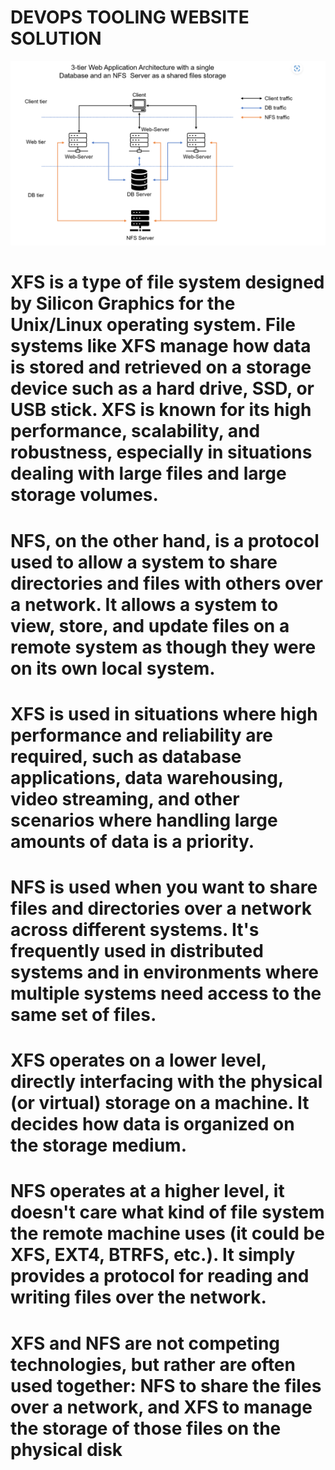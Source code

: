 # DEVOPS TOOLING WEBSITE SOLUTION

![Architecture](./Images/Architecture.png)

# XFS is a type of file system designed by Silicon Graphics for the Unix/Linux operating system. File systems like XFS manage how data is stored and retrieved on a storage device such as a hard drive, SSD, or USB stick. XFS is known for its high performance, scalability, and robustness, especially in situations dealing with large files and large storage volumes.

# NFS, on the other hand, is a protocol used to allow a system to share directories and files with others over a network. It allows a system to view, store, and update files on a remote system as though they were on its own local system.

# XFS is used in situations where high performance and reliability are required, such as database applications, data warehousing, video streaming, and other scenarios where handling large amounts of data is a priority.

# NFS is used when you want to share files and directories over a network across different systems. It's frequently used in distributed systems and in environments where multiple systems need access to the same set of files.

# XFS operates on a lower level, directly interfacing with the physical (or virtual) storage on a machine. It decides how data is organized on the storage medium.

# NFS operates at a higher level, it doesn't care what kind of file system the remote machine uses (it could be XFS, EXT4, BTRFS, etc.). It simply provides a protocol for reading and writing files over the network.

# XFS and NFS are not competing technologies, but rather are often used together: NFS to share the files over a network, and XFS to manage the storage of those files on the physical disk